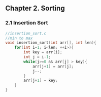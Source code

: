 ## Chapter 2. Sorting

### 2.1 Insertion Sort

```c
//insertion_sort.c
//min to max
void insertion_sort(int arr[], int len){
    for(int i=1; i<len; ++i>){
        int key = arr[i];
        int j = i-1;
        while(j>=0 && arr[j] > key){
            arr[j+1] = arr[j];
            j--;
        }
        arr[j+1] = key;
    }
}
```